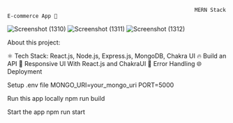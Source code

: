                                                                 MERN Stack E-commerce App 🚀

![Screenshot (1310)](https://github.com/user-attachments/assets/e5f2a665-b9c4-4b6b-bea8-b3470c6f217d)
![Screenshot (1311)](https://github.com/user-attachments/assets/da856a3f-5087-4540-9dcd-691cd68107c1)
![Screenshot (1312)](https://github.com/user-attachments/assets/9d6f65e9-885c-4180-b4a0-ea113c4e4186)

About this project:

⚛️ Tech Stack: React.js, Node.js, Express.js, MongoDB, Chakra UI
🔥 Build an API
📱 Responsive UI With React.js and ChakraUI
🐞 Error Handling
🌐 Deployment


Setup .env file
MONGO_URI=your_mongo_uri
PORT=5000

Run this app locally
npm run build

Start the app
npm run start
